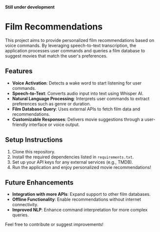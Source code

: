 **Still under development**
# Film Recommendations

This project aims to provide personalized film recommendations based on voice commands. By leveraging speech-to-text transcription, the application processes user commands and queries a film database to suggest movies that match the user's preferences.

## Features

- **Voice Activation**: Detects a wake word to start listening for user commands.
- **Speech-to-Text**: Converts audio input into text using Whisper AI.
- **Natural Language Processing**: Interprets user commands to extract preferences such as genre or duration.
- **Film Database Query**: Uses external APIs to fetch film data and recommendations.
- **Customizable Responses**: Delivers movie suggestions through a user-friendly interface or voice output.

## Setup Instructions

1. Clone this repository.
2. Install the required dependencies listed in `requirements.txt`.
3. Set up your API keys for any external services (e.g., TMDB).
4. Run the application and enjoy personalized movie recommendations!

## Future Enhancements

- **Integration with more APIs**: Expand support to other film databases.
- **Offline Functionality**: Enable recommendations without internet connectivity.
- **Improved NLP**: Enhance command interpretation for more complex queries.

Feel free to contribute or suggest improvements!

